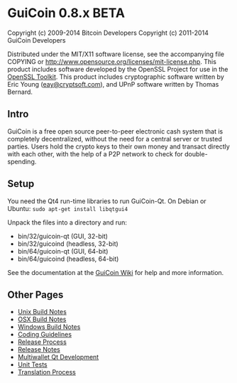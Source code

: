GuiCoin 0.8.x BETA
====================

Copyright (c) 2009-2014 Bitcoin Developers
Copyright (c) 2011-2014 GuiCoin Developers

Distributed under the MIT/X11 software license, see the accompanying
file COPYING or http://www.opensource.org/licenses/mit-license.php.
This product includes software developed by the OpenSSL Project for use in the [OpenSSL Toolkit](http://www.openssl.org/). This product includes
cryptographic software written by Eric Young ([eay@cryptsoft.com](mailto:eay@cryptsoft.com)), and UPnP software written by Thomas Bernard.


Intro
---------------------
GuiCoin is a free open source peer-to-peer electronic cash system that is
completely decentralized, without the need for a central server or trusted
parties.  Users hold the crypto keys to their own money and transact directly
with each other, with the help of a P2P network to check for double-spending.


Setup
---------------------
You need the Qt4 run-time libraries to run GuiCoin-Qt. On Debian or Ubuntu:
	`sudo apt-get install libqtgui4`

Unpack the files into a directory and run:

- bin/32/guicoin-qt (GUI, 32-bit)
- bin/32/guicoind (headless, 32-bit)
- bin/64/guicoin-qt (GUI, 64-bit)
- bin/64/guicoind (headless, 64-bit)

See the documentation at the [GuiCoin Wiki](http://guicoin.info)
for help and more information.


Other Pages
---------------------
- [Unix Build Notes](build-unix.md)
- [OSX Build Notes](build-osx.md)
- [Windows Build Notes](build-msw.md)
- [Coding Guidelines](coding.md)
- [Release Process](release-process.md)
- [Release Notes](release-notes.md)
- [Multiwallet Qt Development](multiwallet-qt.md)
- [Unit Tests](unit-tests.md)
- [Translation Process](translation_process.md)
